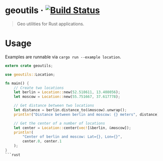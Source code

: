 # geoutils &middot; [![Build Status](https://travis-ci.com/srishanbhattarai/geoutils.svg?branch=master)](https://travis-ci.com/srishanbhattarai/geoutils)

> Geo utilities for Rust applications.

# Usage
Examples are runnable via `cargo run --example location`.

```rust
extern crate geoutils;

use geoutils::Location;

fn main() {
    // Create two locations
    let berlin = Location::new(52.518611, 13.408056);
    let moscow = Location::new(55.751667, 37.617778);

    // Get distance between two locations
    let distance = berlin.distance_to(&moscow).unwrap();
    println!("Distance between berlin and moscow: {} meters", distance);

    // Get the center of a number of locations
    let center = Location::center(vec![&berlin, &moscow]);
    println!(
        "Center of berlin and moscow: Lat={}, Lon={}",
        center.0, center.1
    );
}
```rust
